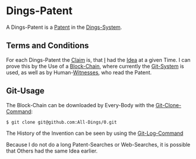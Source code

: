 # Dings-Patent

A Dings-Patent is a [Patent](670022.md) in the [Dings-System](300000007.md).

## Terms and Conditions

For each Dings-Patent the [Claim](130000040.md) is, that [I](0.md) had the [Idea](600012.md) at a given Time. I can prove this by the Use of a [Block-Chain](2000218.md), where currently the [Git-System](58.md) is used, as well as by Human-[Witnesses](11000004.md), who read the Patent.

## Git-Usage

The Block-Chain can be downloaded by Every-Body with the [Git-Clone-Command](9000086.md):

```bash
$ git clone git@github.com:All-Dings/0.git
```

The History of the Invention can be seen by using the [Git-Log-Command]()


Because I do not do a long Patent-Searches or Web-Searches, it is possible that Others had the same Idea earlier.


